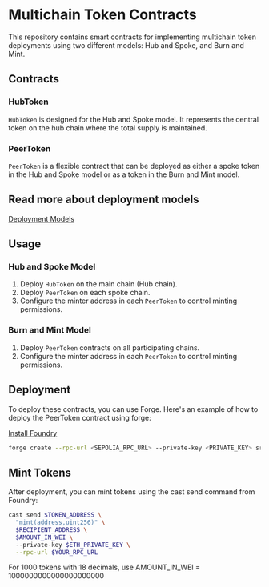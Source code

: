 # Multichain Token Contracts

This repository contains smart contracts for implementing multichain token deployments using two different models: Hub and Spoke, and Burn and Mint.

## Contracts

### HubToken

`HubToken` is designed for the Hub and Spoke model. It represents the central token on the hub chain where the total supply is maintained.

### PeerToken

`PeerToken` is a flexible contract that can be deployed as either a spoke token in the Hub and Spoke model or as a token in the Burn and Mint model.

## Read more about deployment models

[Deployment Models](https://docs.wormhole.com/wormhole/native-token-transfers/overview/deployment-models) 

## Usage

### Hub and Spoke Model

1. Deploy `HubToken` on the main chain (Hub chain).
2. Deploy `PeerToken` on each spoke chain.
3. Configure the minter address in each `PeerToken` to control minting permissions.

### Burn and Mint Model

1. Deploy `PeerToken` contracts on all participating chains.
2. Configure the minter address in each `PeerToken` to control minting permissions.

## Deployment

To deploy these contracts, you can use Forge. Here's an example of how to deploy the PeerToken contract using forge:

[Install Foundry](https://book.getfoundry.sh/getting-started/installation)

```bash
forge create --rpc-url <SEPOLIA_RPC_URL> --private-key <PRIVATE_KEY> src/PeerToken.sol:PeerToken --broadcast --constructor-args "HackQuest" "HQ" <MINTER_ADDRESS> <OWNER_ADDRESS>
```

## Mint Tokens
After deployment, you can mint tokens using the cast send command from Foundry:

```bash
cast send $TOKEN_ADDRESS \
  "mint(address,uint256)" \
  $RECIPIENT_ADDRESS \
  $AMOUNT_IN_WEI \  
  --private-key $ETH_PRIVATE_KEY \
  --rpc-url $YOUR_RPC_URL
```

For 1000 tokens with 18 decimals, use AMOUNT_IN_WEI = 1000000000000000000000
